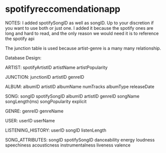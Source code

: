 # spotifyreccomendationapp
NOTES:
I added spotifySongID as well as songID. Up to your discretion if you want to use both or just one. I added it because the spotify ones are long and hard to read, and the only reason we would need it is to reference the spotify api

The junction table is used because artist-genre is a many many relationship.

Database Design:

ARTIST:
spotifyArtistID
artistName
artistPopularity

JUNCTION:
junctionID
artistID
genreID


ALBUM:
albumID
artistID
albumName
numTracks
albumType
releaseDate

SONG:
songID
spotifySongID
albumID
artistID
genreID
songName
songLength(ms)
songPopularity
explicit


GENRE:
genreID
genreName

USER:
userID
userName

LISTENING_HISTORY:
userID
songID
listenLength


SONG_ATTRIBUTES:
songID
spotifySongID
danceability
energy
loudness
speechiness
acousticness
instrumentalness
liveness
valence
